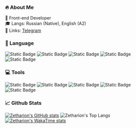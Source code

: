 ### 🔥 About Me   
🌌 Front-end Developer   
🎓 Langs: Russian (Native), English (A2)   
📣 Links: [Telegram](https://t.me/Zetharion)   
### 🔨 Language   
![Static Badge](https://img.shields.io/badge/react-5ed3f3?style=for-the-badge&logo=react&logoColor=white)
![Static Badge](https://img.shields.io/badge/typescript-3178c6?style=for-the-badge&logo=typescript&logoColor=white)
![Static Badge](https://img.shields.io/badge/redux-7248b6?style=for-the-badge&logo=redux&logoColor=white)
![Static Badge](https://img.shields.io/badge/sass-b83e7c?style=for-the-badge&logo=sass&logoColor=white)
![Static Badge](https://img.shields.io/badge/tailwind_css-36b7f0?style=for-the-badge&logo=tailwindcss&logoColor=white)   
### 💻 Tools   
![Static Badge](https://img.shields.io/badge/webstorm-blue?style=for-the-badge&logo=webstorm&logoColor=white)
![Static Badge](https://img.shields.io/badge/git-red?style=for-the-badge&logo=git&logoColor=white)
![Static Badge](https://img.shields.io/badge/vite-violet?style=for-the-badge&logo=vite&logoColor=white)
![Static Badge](https://img.shields.io/badge/npm-red?style=for-the-badge&logo=npm&logoColor=white)
![Static Badge](https://img.shields.io/badge/postman-orange?style=for-the-badge&logo=postman&logoColor=white)
### 📈 Github Stats
[![Zetharion's GitHub stats](https://github-readme-stats.vercel.app/api?username=zetharionn)](https://github.com/anuraghazra/github-readme-stats)
![Zetharion's Top Langs](https://github-readme-stats.vercel.app/api/top-langs/?username=zetharionn&size_weight=0.5&count_weight=0.5)
[![Zetharion's WakaTime stats](https://github-readme-stats.vercel.app/api/wakatime?username=@zetharionn)](https://github.com/anuraghazra/github-readme-stats)
